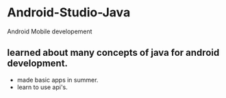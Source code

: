 # Android-Studio-Java
Android Mobile developement

## learned about many concepts of java for android development.
* made basic apps in summer.
* learn to use api's.
